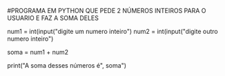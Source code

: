 #PROGRAMA EM PYTHON QUE PEDE 2 NÚMEROS INTEIROS PARA O USUARIO E FAZ A SOMA DELES

num1 = int(input("digite um numero inteiro")
num2 = int(input("digite outro numero inteiro")

soma = num1 + num2

print("A soma desses números é", soma")
